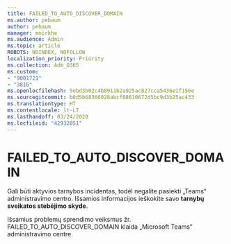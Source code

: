 ```yaml
---
title: FAILED_TO_AUTO_DISCOVER_DOMAIN
ms.author: pebaum
author: pebaum
manager: mnirkhe
ms.audience: Admin
ms.topic: article
ROBOTS: NOINDEX, NOFOLLOW
localization_priority: Priority
ms.collection: Adm_O365
ms.custom:
- "9001721"
- "3816"
ms.openlocfilehash: 5ebd3b02c4b8911b2a925ac827cca5436e1f156e
ms.sourcegitcommit: b0d5b68366028abcf08610672d5bc9d3b25ac433
ms.translationtype: HT
ms.contentlocale: lt-LT
ms.lasthandoff: 03/24/2020
ms.locfileid: "42932051"
---
```

# <a name="failed_to_auto_discover_domain"></a>FAILED_TO_AUTO_DISCOVER_DOMAIN

Gali būti aktyvios tarnybos incidentas, todėl negalite pasiekti „Teams“ administravimo centro. Išsamios informacijos ieškokite savo **tarnybų sveikatos stebėjimo skyde**.

Išsamius problemų sprendimo veiksmus žr. FAILED_TO_AUTO_DISCOVER_DOMAIN klaida „Microsoft Teams“ administravimo centre.
